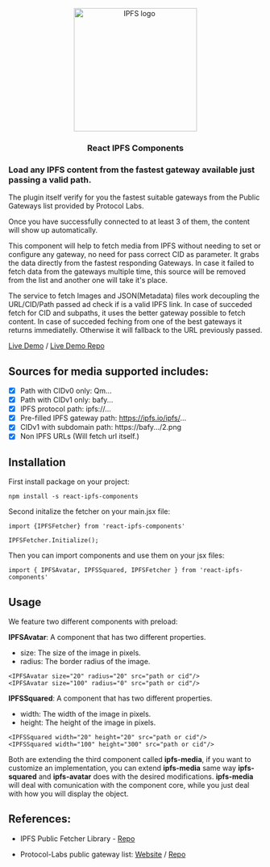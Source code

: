 <p align="center">
  <a href="https://filipesoccol.github.io/react-ipfs-components-demo/" title="React IPFS Components">
    <img src="https://bafybeiatfi2bufcp7vsapownnqlsgzghvhhrzvfld2hlc55glogs5zie6q.ipfs.w3s.link/logo_ipfs_react.svg" alt="IPFS logo" width="244" />
  </a>
</p>

<h3 align="center">React IPFS Components</h3>

### Load any IPFS content from the fastest gateway available just passing a valid path.

The plugin itself verify for you the fastest suitable gateways from the Public Gateways list provided by Protocol Labs.

Once you have successfully connected to at least 3 of them, the content will show up automatically.

This component will help to fetch media from IPFS without needing to set or configure any gateway, no need for pass correct CID as parameter. It grabs the data directly from the fastest responding Gateways. In case it failed to fetch data from the gateways multiple time, this source will be removed from the list and another one will take it's place. 

The service to fetch Images and JSON(Metadata) files work decoupling the URL/CID/Path passed ad check if is a valid IPFS link. In case of succeded fetch for CID and subpaths, it uses the better gateway possible to fetch content. In case of succeded feching from one of the best gateways it returns immediatelly. Otherwise it will fallback to the URL previously passed.

[Live Demo](https://filipesoccol.github.io/react-ipfs-components-demo/) / [Live Demo Repo](https://github.com/filipesoccol/react-ipfs-components-demo)

## Sources for media supported includes:

- [x] Path with CIDv0 only: Qm...
- [x] Path with CIDv1 only: bafy...
- [x] IPFS protocol path: ipfs://...
- [x] Pre-filled IPFS gateway path: https://ipfs.io/ipfs/...
- [x] CIDv1 with subdomain path: https://bafy.../2.png
- [x] Non IPFS URLs (Will fetch url itself.)

## Installation

First install package on your project:
```
npm install -s react-ipfs-components
```

Second initalize the fetcher on your main.jsx file:
```
import {IPFSFetcher} from 'react-ipfs-components'

IPFSFetcher.Initialize();
```

Then you can import components and use them on your jsx files:
```
import { IPFSAvatar, IPFSSquared, IPFSFetcher } from 'react-ipfs-components'
```

## Usage

We feature two different components with preload:

**IPFSAvatar**: A component that has two different properties. 

- size: The size of the image in pixels.
- radius: The border radius of the image. 
```
<IPFSAvatar size="20" radius="20" src="path or cid"/>
<IPFSAvatar size="100" radius="0" src="path or cid"/>
```

**IPFSSquared**: A component that has two different properties. 

- width: The width of the image in pixels.
- height: The height of the image in pixels. 
```
<IPFSSquared width="20" height="20" src="path or cid"/>
<IPFSSquared width="100" height="300" src="path or cid"/>
```

Both are extending the third component called **ipfs-media**, if you want to customize an implementation, you can extend **ipfs-media** same way **ipfs-squared** and **ipfs-avatar** does with the desired modifications. **ipfs-media** will deal with comunication with the component core, while you just deal with how you will display the object.

## References:

- IPFS Public Fetcher Library - [Repo](https://github.com/filipesoccol/ipfs-public-fetcher)

- Protocol-Labs public gateway list: [Website](https://ipfs.github.io/public-gateway-checker/) / [Repo](https://github.com/ipfs/public-gateway-checker/blob/master/src/gateways.json)